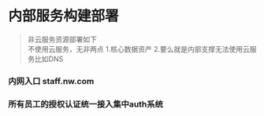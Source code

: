 # 内部服务构建部署

> 非云服务资源部署如下  
> 不使用云服务，无非两点 1.核心数据资产 2.要么就是内部支撑无法使用云服务比如DNS  

### 内网入口 staff.nw.com

### 所有员工的授权认证统一接入集中auth系统
